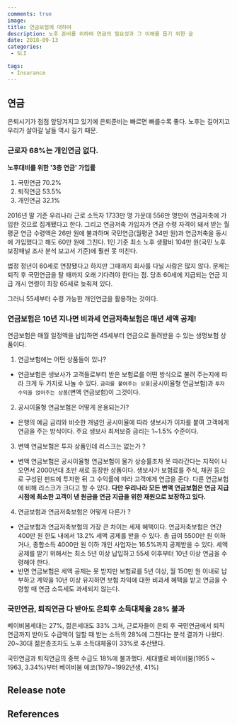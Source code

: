 ```yaml
---
comments: true
image:
title: 연금보험에 대하여
description: 노후 준비를 위하여 연금의 필요성과 그 이해를 돕기 위한 글
date: 2018-09-13
categories:
 - SLI

tags:
 - Insurance
---
```


## 연금
은퇴시기가 점점 앞당겨지고 있기에 은퇴준비는 빠르면 빠를수록 좋다. 노후는 길어지고 우리가 살아갈 날들 역시 길기 때문.

### 근로자 68%는 개인연금 없다.

**노후대비를 위한 '3층 연금' 가입률**
1. 국민연금 70.2%
2. 퇴직연금 53.5%
3. 개인연금 32.1%

2016년 말 기준 우리나라 근로 소득자 1733만 명 가운데 556만 명만이 연금저축에 가입한 것으로 집계됐다고 한다. 그리고 연금저축 가입자가 연금 수령 자격이 돼서 받는 월평균 연금 수령액은 26만 원에 불과하며 국민연금(월평균 34만 원)과 연금저축을 동시에 가입했다고 해도 60만 원에 그친다. 1인 기준 최소 노후 생활비 104만 원(국민 노후 보장패널 조사 분석 보고서 기준)에 훨씬 못 미친다.

법정 정년이 60세로 연장됐다고 하지만 그때까지 회사를 다닐 사람은 많지 않다. 문제는 퇴직 후 국민연금을 탈 때까지 오래 기다려야 한다는 점. 당초 60세에 지급되는 연금 지급 개시 연령이 최장 65세로 늦춰져 있다.

그러니 55세부터 수령 가능한 개인연금을 활용하는 것이다.

### 연금보험은 10년 지나면 비과세 연금저축보험은 매년 세액 공제!
연금보험은 매월 일정액을 납입하면 45세부터 연금으로 돌려받을 수 있는 생명보험 상품이다.

1. 연금보험에는 어떤 상품들이 있나?
- 연금보험은 생보사가 고객들로부터 받은 보험료를 어떤 방식으로 불려 주는지에 따라 크게 두 가지로 나눌 수 있다. `금리를 붙여주는 상품`(공시이율형 연금보험)과 `투자 수익을 얹어주는 상품`(변액 연금보험)이 그것이다.

2. 공시이율형 연금보험은 어떻게 운용되는가?
- 은행의 예금 금리와 비슷한 개념인 공시이율에 따라 생보사가 이자를 붙여 고객에게 연금을 주는 방식이다. 주요 생보사 최저보증 금리는 1~1.5% 수준이다.

3. 변액 연금보험은 투자 상품인데 리스크는 없는가 ?
- 변액 연금보험은 공시이율형 연금보험이 물가 상승률조차 못 따라간다는 지적이 나오면서 2000년대 초반 새로 등장한 상품이다. 생보사가 보험료를 주식, 채권 등으로 구성된 펀드에 투자한 뒤 그 수익률에 따라 고객에게 연금을 준다. 다른 연금보험에 비해 리스크가 크다고 할 수 있다. **다만 우리나라 모든 변액 연금보험은 연금 지급 시점에 최소한 고객이 낸 원금을 연금 지급을 위한 재원으로 보장하고 있다.**

4. 연금보험과 연금저축보험은 어떻게 다른가 ?
- 연금보험과 연금저축보험의 가장 큰 차이는 세제 혜택이다. 연금저축보험은 연간 400만 원 한도 내에서 13.2% 세액 공제를 받을 수 있다. 총 급여 5500만 원 이하거나, 종합소득 4000만 원 이하 개인 사업자는 16.5%까지 공제받을 수 있다. 세액 공제를 받기 위해서는 최소 5년 이상 납입하고 55세 이후부터 10년 이상 연금을 수령해야 한다.
- 반면 연금보험은 세액 공제는 못 받지만 보험료를 5년 이상, 월 150만 원 이내로 납부하고 계약을 10년 이상 유지하면 보험 차익에 대한 비과세 혜택을 받고 연금을 수령할 때 연금 소득세도 과세되지 않는다.

### 국민연금, 퇴직연금 다 받아도 은퇴후 소득대체율 28% 불과

베이비붐세대는 27%, 젊은세대도 33% 그쳐, 근로자들이 은퇴 후 국민연금에서 퇴직연금까지 받아도 수급액이 일할 때 받는 소득의 28%에 그친다는 분석 결과가 나왔다. 20~30대 젊은층조차도 노후 소득대체율이 33%로 추산됐다.

국민연금과 퇴직연금의 중복 수급도 18%에 불과했다. 세대별로 베이비붐(1955 ~ 1963, 3.34%)부터  베이비붐 에코(1979~1992년생, 41%)



## Release note

## References
